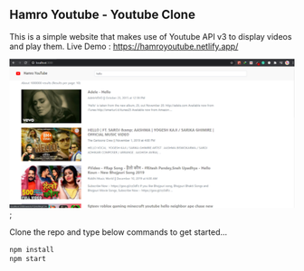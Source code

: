 ## Hamro Youtube - Youtube Clone

This is a simple website that makes use of Youtube API v3 to display videos and play them.
Live Demo : https://hamroyoutube.netlify.app/

![Project Screenshot](src/img/project-screenshot.png);

Clone the repo and type below commands to get started...

```
npm install
npm start
```
